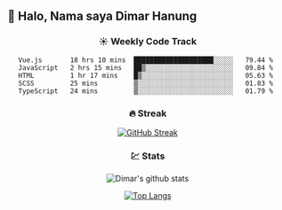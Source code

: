 ## 👋 Halo, Nama saya **Dimar Hanung**

<center>

### :sunny: Weekly Code Track
<!--START_SECTION:waka-->
```text
Vue.js       18 hrs 10 mins  ████████████████████░░░░░   79.44 % 
JavaScript   2 hrs 15 mins   ██▒░░░░░░░░░░░░░░░░░░░░░░   09.84 % 
HTML         1 hr 17 mins    █▒░░░░░░░░░░░░░░░░░░░░░░░   05.63 % 
SCSS         25 mins         ▒░░░░░░░░░░░░░░░░░░░░░░░░   01.83 % 
TypeScript   24 mins         ▒░░░░░░░░░░░░░░░░░░░░░░░░   01.79 % 
```
<!--END_SECTION:waka-->

### :fire: Streak

[![GitHub Streak](http://github-readme-streak-stats.herokuapp.com?user=dimar-hanung)](https://git.io/streak-stats)

### :chart: Stats

![Dimar's github stats](https://github-readme-stats.vercel.app/api?username=dimar-hanung&show_icons=true&theme=vue)

[![Top Langs](https://github-readme-stats.vercel.app/api/top-langs/?username=dimar-hanung)](#)

</center>

